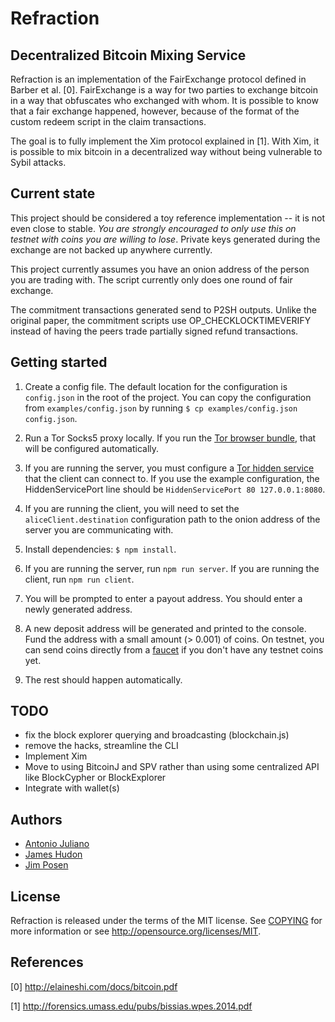 # Refraction
## Decentralized Bitcoin Mixing Service

Refraction is an implementation of the FairExchange protocol defined in Barber et al. [0]. FairExchange is a way for two parties to exchange bitcoin in a way that obfuscates who exchanged with whom. It is possible to know that a fair exchange happened, however, because of the format of the custom redeem script in the claim transactions.

The goal is to fully implement the Xim protocol explained in [1]. With Xim, it is possible to mix bitcoin in a decentralized way without being vulnerable to Sybil attacks.


## Current state

This project should be considered a toy reference implementation -- it is not even close to stable. *You are strongly encouraged to only use this on testnet with coins you are willing to lose*. Private keys generated during the exchange are not backed up anywhere currently.

This project currently assumes you have an onion address of the person you are trading with. The script currently only does one round of fair exchange.

The commitment transactions generated send to P2SH outputs. Unlike the original paper, the commitment scripts use OP_CHECKLOCKTIMEVERIFY instead of having the peers trade partially signed refund transactions.


## Getting started

1. Create a config file. The default location for the configuration is `config.json` in the root of the project. You can copy the configuration from `examples/config.json` by running `$ cp examples/config.json config.json`.

2. Run a Tor Socks5 proxy locally. If you run the [Tor browser bundle](https://www.torproject.org/), that will be configured automatically.

3. If you are running the server, you must configure a [Tor hidden service](https://www.torproject.org/docs/tor-hidden-service.html.en) that the client can connect to. If you use the example configuration, the HiddenServicePort line should be `HiddenServicePort 80 127.0.0.1:8080`.

4. If you are running the client, you will need to set the `aliceClient.destination` configuration path to the onion address of the server you are communicating with.

5. Install dependencies: `$ npm install`.

6. If you are running the server, run `npm run server`. If you are running the client, run `npm run client`.

7. You will be prompted to enter a payout address. You should enter a newly generated address.

8. A new deposit address will be generated and printed to the console. Fund the address with a small amount (> 0.001) of coins. On testnet, you can send coins directly from a [faucet](http://tpfaucet.appspot.com/) if you don't have any testnet coins yet.

9. The rest should happen automatically.

## TODO

- fix the block explorer querying and broadcasting (blockchain.js)
- remove the hacks, streamline the CLI
- Implement Xim
- Move to using BitcoinJ and SPV rather than using some centralized API like
  BlockCypher or BlockExplorer
- Integrate with wallet(s)


## Authors

- [Antonio Juliano](https://github/AntonioJuliano)
- [James Hudon](https://github.com/hudon)
- [Jim Posen](https://github.com/jimpo)


## License

Refraction is released under the terms of the MIT license. See [COPYING](COPYING) for more
information or see http://opensource.org/licenses/MIT.


## References

[0] http://elaineshi.com/docs/bitcoin.pdf

[1] http://forensics.umass.edu/pubs/bissias.wpes.2014.pdf
